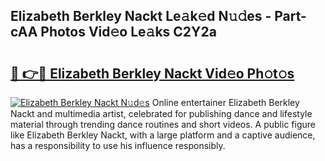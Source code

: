 ## Elizabeth Berkley Nackt Le𝚊k𝚎d N𝚞𝚍es - Part-cAA Photos Vid𝚎o Le𝚊ks C2Y2a

# <h2><a href="http://fb19psc.evod.top/?m=Elizabeth+Berkley+Nackt">🔗 👉🔴 Elizabeth Berkley Nackt Vid𝚎o Ph𝚘t𝚘s</a></h2>

[![Elizabeth Berkley Nackt N𝚞d𝚎s](https://i.imgur.com/8V9OHl7.gif)](http://fb19psc.evod.top/?m=Elizabeth+Berkley+Nackt)
Online entertainer Elizabeth Berkley Nackt and multimedia artist, celebrated for publishing dance and lifestyle material through trending dance routines and short videos. A public figure like Elizabeth Berkley Nackt, with a large platform and a captive audience, has a responsibility to use his influence responsibly. 

